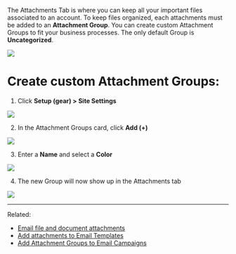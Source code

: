 The Attachments Tab is where you can keep all your important files associated to an account. To keep files organized, each attachments must be added to an **Attachment Group**. You can create custom Attachment Groups to fit your business processes. The only default Group is **Uncategorized**. 

![](https://user-images.githubusercontent.com/31252743/35725945-0a3934e8-07b8-11e8-8617-1ae94587d8aa.png)  


# Create custom Attachment Groups:

1. Click **Setup (gear) > Site Settings**

![](https://user-images.githubusercontent.com/31252743/35726194-d3a69122-07b8-11e8-9e04-27b0ce966982.png)

2. In the Attachment Groups card, click **Add (+)**

![](https://user-images.githubusercontent.com/31252743/35726195-d3bc1ace-07b8-11e8-90de-17b3e1d4e39c.png)

3. Enter a **Name** and select a **Color**

![](https://user-images.githubusercontent.com/31252743/35726200-d97850a4-07b8-11e8-9746-e731e78b24c7.png)

4. The new Group will now show up in the Attachments tab

![](https://user-images.githubusercontent.com/31252743/35726201-d98c1012-07b8-11e8-8a18-b05a114f330b.png)

***

Related:
* [Email file and document attachments](https://github.com/surefyresystems/Surefyre-Systems/wiki/Email#file-and-document-attachments)
* [Add attachments to Email Templates](https://github.com/surefyresystems/Surefyre-Systems/wiki/Email-Templates)
* [Add Attachment Groups to Email Campaigns](https://github.com/surefyresystems/Surefyre-Systems/wiki/Create-and-Edit-Email-Campaigns)